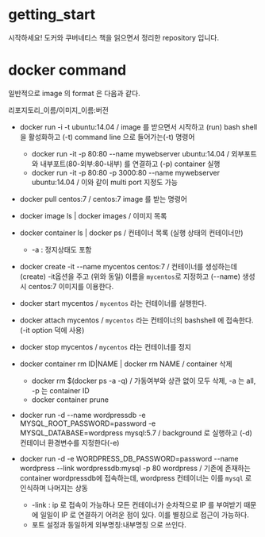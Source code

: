 # getting_start
시작하세요! 도커와 쿠버네티스 책을 읽으면서 정리한 repository 입니다.

# docker command

일반적으로 image 의 format 은 다음과 같다.

리포지토리_이름/이미지_이름:버전

- docker run -i -t ubuntu:14.04 / image 를 받으면서 시작하고 (run) bash shell 을 활성화하고 (-t) command line 으로 들어가는(-t) 명령어
  - docker run -it -p 80:80 --name mywebserver ubuntu:14.04 / 외부포트와 내부포트(80-외부:80-내부) 를 연결하고 (-p) container 실행
  - docker run -it -p 80:80 -p 3000:80 --name mywebserver ubuntu:14.04 / 이와 같이 multi port 지정도 가능
- docker pull centos:7 / centos:7 image 를 받는 명령어
- docker image ls | docker images / 이미지 목록
- docker container ls | docker ps / 컨테이너 목록 (실행 상태의 컨테이너만)
  - -a : 정지상태도 포함
- docker create -it --name mycentos centos:7 / 컨테이너를 생성하는데 (create) -it옵션을 주고 (위와 동일) 이름을 `mycentos`로 지정하고 (--name) 생성 시 centos:7 이미지를 이용한다.
- docker start mycentos / `mycentos` 라는 컨테이너를 실행한다.
- docker attach mycentos / `mycentos` 라는 컨테이너의 bashshell 에 접속한다. (-it option 덕에 사용)
- docker stop mycentos / `mycentos` 라는 컨테이너를 정지
- docker container rm ID|NAME | docker rm NAME / container 삭제
  - docker rm $(docker ps -a -q) / 가동여부와 상관 없이 모두 삭제, -a 는 all, -p 는 container ID
  - docker container prune

- docker run -d --name wordpressdb -e MYSQL_ROOT_PASSWORD=password -e MYSQL_DATABASE=wordpress mysql:5.7 / background 로 실행하고 (-d) 컨테이너 환경변수를 지정한다(-e)
- docker run -d -e WORDPRESS_DB_PASSWORD=password --name wordpress --link wordpressdb:mysql -p 80 wordpress / 기존에 존재하는 container wordpressdb에 접속하는데, wordpress 컨테이너는 이를 `mysql` 로 인식하며  나머지는 상동
  - -link : ip 로 접속이 가능하나 모든 컨테이너가 순차적으로 IP 를 부여받기 때문에 일일이 IP 로 연결하기 어려운 점이 있다. 이를 별칭으로 접근이 가능하다.
  - 포트 설정과 동일하게 외부명칭:내부명칭 으로 쓰인다.

